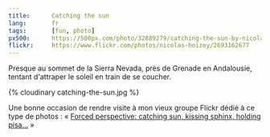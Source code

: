 ```yaml
---
title:      Catching the sun
lang:       fr
tags:       [fun, photo]
px500:      https://500px.com/photo/32889279/catching-the-sun-by-nicolas-hoizey
flickr:     https://www.flickr.com/photos/nicolas-hoizey/2693162677
---
```


Presque au sommet de la Sierra Nevada, près de Grenade en Andalousie, tentant d'attraper le soleil en train de se coucher.

{% cloudinary catching-the-sun.jpg %}

Une bonne occasion de rendre visite à mon vieux groupe Flickr dédié à ce type de photos : « [Forced perspective: catching sun, kissing sphinx, holding pisa...](http://www.flickr.com/groups/catching_sun/) »
